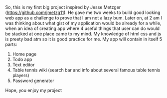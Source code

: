 So, this is my first big project inspired by Jesse Metzger (https://github.com/jmetzg11).
He gave me two weeks to build good looking web app as a challenge to prove that I am not a lazy bum.
Later on, at 2 am I  was thinking about what gist of my application would be already for a while, when an idea of creating app
where 4 useful things that user can do would be stacked at one place came to my mind.
My knowledge of html css and js is preety bad atm so it is good practice for me.
My app will contain in itself 5 parts:
1. Home page
2. Todo app
3. Text editor
4. Table tennis wiki (search bar and info about several famous table tennis players)
5. Password generator

Hope, you enjoy my project
